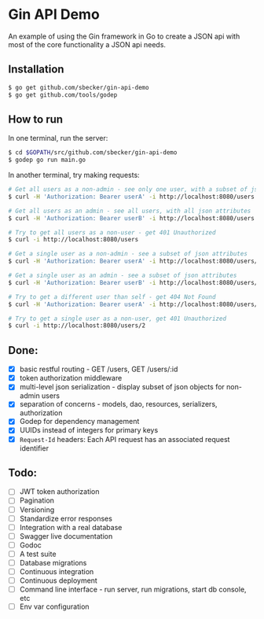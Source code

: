# Gin API Demo

An example of using the Gin framework in Go to create a JSON api with most of the core functionality a JSON api needs.

## Installation

```bash
$ go get github.com/sbecker/gin-api-demo
$ go get github.com/tools/godep
```

## How to run

In one terminal, run the server:

```bash
$ cd $GOPATH/src/github.com/sbecker/gin-api-demo
$ godep go run main.go
```

In another terminal, try making requests:

```bash
# Get all users as a non-admin - see only one user, with a subset of json attributes
$ curl -H 'Authorization: Bearer userA' -i http://localhost:8080/users
```

```bash
# Get all users as an admin - see all users, with all json attributes
$ curl -H 'Authorization: Bearer userB' -i http://localhost:8080/users
```

```bash
# Try to get all users as a non-user - get 401 Unauthorized
$ curl -i http://localhost:8080/users
```

```bash
# Get a single user as a non-admin - see a subset of json attributes
$ curl -H 'Authorization: Bearer userA' -i http://localhost:8080/users/1
```

```bash
# Get a single user as an admin - see a subset of json attributes
$ curl -H 'Authorization: Bearer userB' -i http://localhost:8080/users/1
```

```bash
# Try to get a different user than self - get 404 Not Found
$ curl -H 'Authorization: Bearer userA' -i http://localhost:8080/users/2
```

```bash
# Try to get a single user as a non-user, get 401 Unauthorized
$ curl -i http://localhost:8080/users/2
```


## Done:
- [x] basic restful routing - GET /users, GET /users/:id
- [x] token authorization middleware
- [x] multi-level json serialization - display subset of json objects for non-admin users
- [x] separation of concerns - models, dao, resources, serializers, authorization
- [x] Godep for dependency management
- [x] UUIDs instead of integers for primary keys
- [x] `Request-Id` headers: Each API request has an associated request identifier

## Todo:
- [ ] JWT token authorization
- [ ] Pagination
- [ ] Versioning
- [ ] Standardize error responses
- [ ] Integration with a real database
- [ ] Swagger live documentation
- [ ] Godoc
- [ ] A test suite
- [ ] Database migrations
- [ ] Continuous integration
- [ ] Continuous deployment
- [ ] Command line interface - run server, run migrations, start db console, etc
- [ ] Env var configuration
